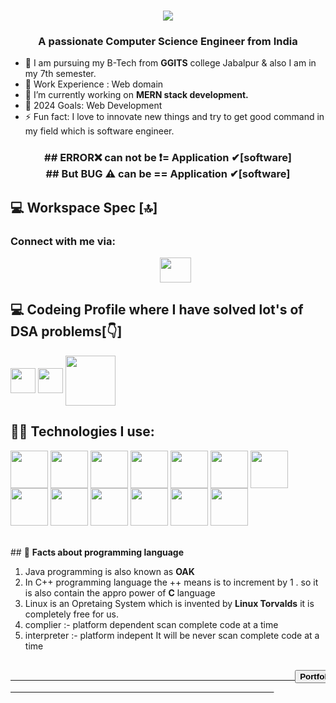 
<h1 align="center">
<img src="https://readme-typing-svg.herokuapp.com?size=28&lines=Hi%2C%20I%27m%20Dheeraj%20Pyasi%20👋"> </h1>
<h3 align="center">A passionate Computer Science Engineer from India</h3>


- 🌱 I am pursuing my B-Tech from <b>GGITS</b> college Jabalpur & also I am in my 7th semester.
- 👯 Work Experience : Web domain 
- 🌱 I’m currently working on <strong>MERN stack development.</strong>
- 🥅 2024 Goals: Web Development
- ⚡ Fun fact: I love to innovate new things and try to get good command in my field which is software engineer.

<h3 align="center">## ERROR❌ can not be ❗=  Application ✔[software]
  <br>
  ## But BUG ⚠ can be ==  Application ✔[software]
</h3>


## 💻 Workspace Spec [🔝]

<h3 align="left">Connect with me via:</h3>
<div style="text-align:center;">
<ul type="none">
  <li>
<a href="https://www.linkedin.com/in/dheeraj-pyasi-6a319a247/" target="blank"><img align="center" src="https://logowik.com/content/uploads/images/329_linkedin.jpg" alt="" height="40" width="50" /></a>
  </li>
</ul>
</div>

## 💻 Codeing Profile where I have solved lot's of DSA problems[👇]

<span >
  <a href="https://auth.geeksforgeeks.org/user/dheerajit2024/practice" target="blank"><img align="center" src="https://media.geeksforgeeks.org/wp-content/cdn-uploads/gfg_200x200-min.png" alt="" height="40" width="40" /></a>
  <a href="https://leetcode.com/topitcoder2024/" target="blank"><img align="center" src="https://cdn.iconscout.com/icon/free/png-256/free-leetcode-3772195-3151321.png" alt="" height="40" width="40" /></a>
  <a href="https://www.hackerrank.com/DPIT2024" target="blank"><img align="center" src="https://upload.wikimedia.org/wikipedia/commons/6/65/HackerRank_logo.png" alt="" height="80" width="80" /></a>
</span>


## 👨‍💻 <strong> Technologies I use: </strong>

<span>

 
  <img align="center" src="https://www.vhv.rs/dpng/d/220-2202353_c-programming-cpp-program-language-programmer-c-official.png" alt="" height="60" width="60" />
  <img align="center" src="https://blog.consdata.tech/assets/img/posts/2019-03-22-java-darmowa-czy-nie/java-darmowa.png" alt="" height="60" width="60" />
  <img align="center" src="https://upload.wikimedia.org/wikipedia/commons/1/19/C_Logo.png" alt="" height="60" width="60" />
  <img align="center" src="https://www.w3.org/html/logo/downloads/HTML5_1Color_Black.svg" alt="" height="60" width="60" />
  <img align="center" src="https://img-c.udemycdn.com/course/480x270/3997878_928b.jpg" alt="" height="60" width="60" />
  <img align="center" src="https://image.spreadshirtmedia.com/image-server/v1/mp/products/T1459A839PA3861PT28D1007202637W10000H3483/views/1,width=800,height=800,appearanceId=839,backgroundColor=F2F2F2/django-logo-sticker.jpg" alt="" height="60" width="60" />
  <img align="center" src="https://allvectorlogo.com/img/2016/04/js-logo.png" alt="" height="60" width="60" />
  <img align="center" src="https://www.python.org/static/community_logos/python-logo-master-v3-TM-flattened.png" alt="" height="60" width="60" />
  <img align="center" src="https://cdn.analyticsvidhya.com/wp-content/uploads/2020/10/image4.jpg" alt="" height="60" width="60" />
  <img align="center" src="https://kobaltsolutions.com/wp-content/uploads/2021/04/Screen-Shot-2021-04-08-at-4.06.03-PM.png" alt="" height="60" width="60" />
  <img align="center" src="https://cdn.pixabay.com/photo/2017/08/05/11/16/logo-2582747_1280.png" alt="" height="60" width="60" />
  <img align="center" src="https://encrypted-tbn0.gstatic.com/images?q=tbn:ANd9GcQmzmic-yLa0vf3GBbMwvJzmAKBFxea9wsNaswiGci7&s" alt="" height="60" width="60" />
  <img align="center" src="https://vietadsgroup.vn/Uploads/files/git-va-github-la-gi.png" alt="" height="60" width="60" />
  
</span>
<br>
<br>
<br>
## 🤔 <strong> Facts about programming language </strong>
<ol>
<li>
  Java programming is also known as <b>OAK</b>
</li>
<li>
  In C++ programming language the ++ means is to increment by 1 . so it is also contain the appro power of <b>C</b> language
</li>
<li>
  Linux is an Opretaing System which is invented by <b>Linux Torvalds</b> it is completely free for us.
</li>
<li>
  complier :- platform dependent
  scan complete code at a time
</li>
<li>
   interpreter :- platform indepent
   It will be never scan complete code at a time
</li>
  
</ol>

<pre>
                                                  <a href="https://dpit2024.github.io/dheeraj-pyasi/">
                                                      <button><b>Portfolio</b></button>
                                                  </a>
</pre>
